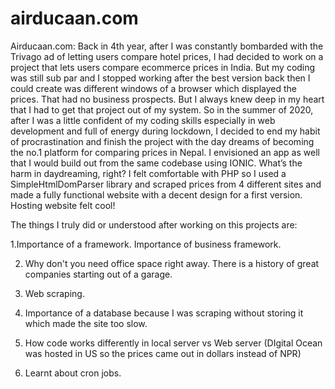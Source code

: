 # airducaan.com
Airducaan.com: Back in 4th year, after I was constantly bombarded with the Trivago ad of letting users compare hotel prices, I had decided to work on a project that lets users compare ecommerce prices in India. But my coding was still sub par and I stopped working after the best version back then I could create was different windows of a browser which displayed the prices. That had no business prospects. But I always knew deep in my heart that I had to get that project out of my system. So in the summer of 2020, after I was a little confident of my coding skills especially in web development and full of energy during lockdown, I decided to end my habit of procrastination and finish the project with the day dreams of becoming the no.1 platform for comparing prices in Nepal. I envisioned an app as well that I would build out from the same codebase using IONIC. What’s the harm in daydreaming, right? I felt comfortable with PHP so I used a SimpleHtmlDomParser library and scraped prices from 4 different sites and made a fully functional website with a decent design for a first version. Hosting website felt cool!   

The things I truly did or understood after working on this projects are: 

1.Importance of a framework. Importance of business framework.

2. Why don't you need office space right away. There is a history of great companies starting out of a garage. 

3. Web scraping. 

4. Importance of a database because I was scraping without storing it which made the site too slow. 

5. How code works differently in local server vs Web server (DIgital Ocean was hosted in US so the prices came out in dollars instead of NPR) 

6. Learnt about cron jobs.
